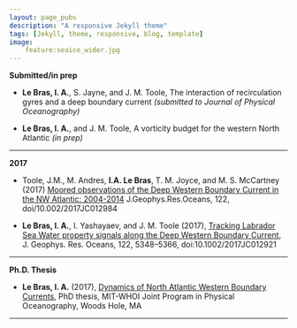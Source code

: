```yaml
---
layout: page_pubs
description: "A responsive Jekyll theme"
tags: [Jekyll, theme, responsive, blog, template]
image: 
    feature:seaice_wider.jpg
---
```


**Submitted/in prep**

* **Le Bras, I. A.**, S. Jayne, and J. M. Toole, The interaction of recirculation gyres and a deep boundary current *(submitted to Journal of Physical Oceanography)*

* **Le Bras, I. A.**, and J. M. Toole, A vorticity budget for the western North Atlantic *(in prep)*

---

**2017**

* Toole, J.M., M. Andres, **I.A. Le Bras**, T. M. Joyce, and M. S. McCartney (2017) [Moored observations of the Deep Western Boundary Current in the NW Atlantic: 2004-2014](http://onlinelibrary.wiley.com/doi/10.1002/2017JC012984/full) J.Geophys.Res.Oceans, 122, doi/10.002/2017JC012984


* **Le Bras, I. A.**, I. Yashayaev, and J. M. Toole (2017), [Tracking Labrador Sea Water property signals along the Deep Western Boundary Current](http://onlinelibrary.wiley.com/doi/10.1002/2017JC012921/full), J. Geophys. Res. Oceans, 122, 5348–5366, doi:10.1002/2017JC012921

---

**Ph.D. Thesis**

* **Le Bras, I. A.** (2017), [Dynamics of North Atlantic Western Boundary Currents](https://dspace.mit.edu/handle/1721.1/109056), PhD thesis, MIT-WHOI Joint Program in Physical Oceanography, Woods Hole, MA

---
